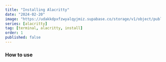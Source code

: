 ```yaml
---
title: "Installing Alacritty"
date: "2024-02-20"
image: "https://udakkdpxfzwyalqyjmiz.supabase.co/storage/v1/object/public/images/blog-alacritty.png"
series: [alacritty]
tag: [terminal, alacritty, install]
order: 1
published: false
---
```


### How to use
